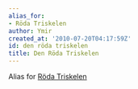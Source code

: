 ```yaml
---
alias_for:
- Röda Triskelen
author: Ymir
created_at: '2010-07-20T04:17:59Z'
id: den röda triskelen
title: Den Röda Triskelen
---
```

Alias for [Röda Triskelen]

  [Röda Triskelen]: Röda_Triskelen